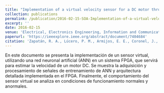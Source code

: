 ```yaml
---
title: "Implementation of a virtual velocity sensor for a DC motor through artificial neural networks in a FPGA system"
collection: publications
permalink: /publication/2016-02-15-SOA-Implementation-of-a-virtual-velocity-sensor-for-a-DC-motor-through-artificial-neural-networks-in-a-FPGA-system
excerpt: ''
date: 2016-02-15
venue: 'Electrical, Electronics Engineering, Information and Communication Technologies (CHILECON), CHILEAN Conference on'
paperurl: 'https://ieeexplore.ieee.org/abstract/document/7404684'
citation: 'Zapatán, R. A., Lúcero, P. M., Armijos, E. E., Coronel, J., & Cabrera, D. R. (2015, October). Implementation of a virtual velocity sensor for a DC motor through artificial neural networks in a FPGA system. In 2015 CHILEAN Conference on Electrical, Electronics Engineering, Information and Communication Technologies (CHILECON) (pp. 931-935). IEEE.'
---
```

En este documento se presenta la implementación de un sensor virtual, utilizando una red neuronal artificial (ANN) en un sistema FPGA, que servirá para estimar la velocidad de un motor DC. Se muestra la adquisición y procesamiento de señales de entrenamiento de ANN y arquitectura detallada implementada en el FPGA. Finalmente, el comportamiento del sensor virtual se analiza en condiciones de funcionamiento normales y anormales.